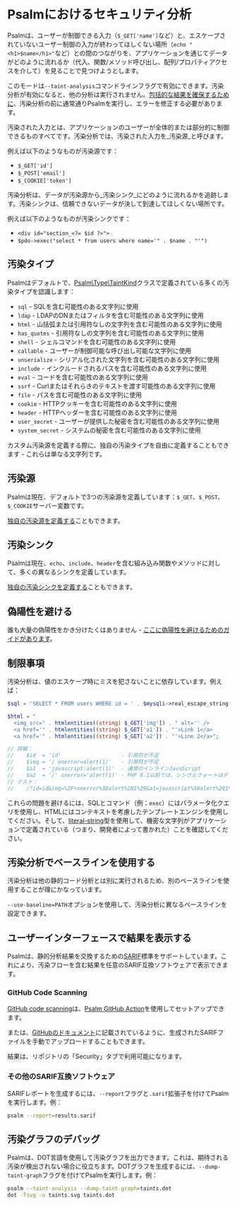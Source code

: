 # Psalmにおけるセキュリティ分析

Psalmは、ユーザーが制御できる入力（`$_GET['name']`など）と、エスケープされていないユーザー制御の入力が終わってほしくない場所（`echo "<h1>$name</h1>"`など）との間のつながりを、アプリケーションを通じてデータがどのように流れるか（代入、関数/メソッド呼び出し、配列/プロパティアクセスを介して）を見ることで見つけようとします。

このモードは`--taint-analysis`コマンドラインフラグで有効にできます。汚染分析が有効になると、他の分析は実行されません。[包括的な結果を確保するために](https://github.com/vimeo/psalm/issues/6156)、汚染分析の前に通常通りPsalmを実行し、エラーを修正する必要があります。

汚染された入力とは、アプリケーションのユーザーが全体的または部分的に制御できるものすべてです。汚染分析では、汚染された入力を_汚染源_と呼びます。

例えば以下のようなものが汚染源です：
- `$_GET['id']`
- `$_POST['email']`
- `$_COOKIE['token']`

汚染分析は、データが汚染源から_汚染シンク_にどのように流れるかを追跡します。汚染シンクは、信頼できないデータが決して到達してほしくない場所です。

例えば以下のようなものが汚染シンクです：
- `<div id="section_<?= $id ?>">`
- `$pdo->exec("select * from users where name='" . $name . "'")`

## 汚染タイプ

Psalmはデフォルトで、[Psalm\Type\TaintKind](https://github.com/vimeo/psalm/blob/master/src/Psalm/Type/TaintKind.php)クラスで定義されている多くの汚染タイプを認識します：

- `sql` - SQLを含む可能性のある文字列に使用
- `ldap` - LDAPのDNまたはフィルタを含む可能性のある文字列に使用
- `html` - 山括弧または引用符なしの文字列を含む可能性のある文字列に使用
- `has_quotes` - 引用符なしの文字列を含む可能性のある文字列に使用
- `shell` - シェルコマンドを含む可能性のある文字列に使用
- `callable` - ユーザーが制御可能な呼び出し可能な文字列に使用
- `unserialize` - シリアル化された文字列を含む可能性のある文字列に使用
- `include` - インクルードされるパスを含む可能性のある文字列に使用
- `eval` - コードを含む可能性のある文字列に使用
- `ssrf` - Curlまたはそれらきのテキストを渡す可能性のある文字列に使用
- `file` - パスを含む可能性のある文字列に使用
- `cookie` - HTTPクッキーを含む可能性のある文字列に使用
- `header` - HTTPヘッダーを含む可能性のある文字列に使用
- `user_secret` - ユーザーが提供した秘密を含む可能性のある文字列に使用
- `system_secret` - システムの秘密を含む可能性のある文字列に使用

カスタム汚染源を定義する際に、独自の汚染タイプを自由に定義することもできます - これらは単なる文字列です。

## 汚染源

Psalmは現在、デフォルトで3つの汚染源を定義しています：`$_GET`、`$_POST`、`$_COOKIE`サーバー変数です。

[独自の汚染源を定義する](custom_taint_sources.md)こともできます。

## 汚染シンク

Psalmは現在、`echo`、`include`、`header`を含む組み込み関数やメソッドに対して、多くの異なるシンクを定義しています。

[独自の汚染シンクを定義する](custom_taint_sinks.md)こともできます。

## 偽陽性を避ける

誰も大量の偽陽性をかき分けたくはありません - [ここに偽陽性を避けるためのガイドがあります](avoiding_false_positives.md)。

## 制限事項

汚染分析は、値のエスケープ時にミスを犯さないことに依存しています。例えば：

```php
$sql = 'SELECT * FROM users WHERE id = ' . $mysqli->real_escape_string((string) $_GET['id']);

$html = "
  <img src=" . htmlentities((string) $_GET['img']) . " alt='' />
  <a href='" . htmlentities((string) $_GET['a1']) . "'>Link 1</a>
  <a href='" . htmlentities((string) $_GET['a2']) . "'>Line 2</a>";

// 詳細：
//    $id  = 'id'                   - 引用符が不足
//    $img = '/ onerror=alert(1)'   - 引用符が不足
//    $a1  = 'javascript:alert(1)'  - 通常のインラインJavaScript
//    $a2  = '/' onerror='alert(1)' - PHP 8.1以前では、シングルクォートはデフォルトでエスケープされない
// テスト：
//    /?id=id&img=%2F+onerror%3Dalert%281%29&a1=javascript%3Aalert%281%29&a2=%2F%27+onerror%3D%27alert%281%29
```

これらの問題を避けるには、SQLとコマンド（例：`exec`）にはパラメータ化クエリを使用し、HTMLにはコンテキストを考慮したテンプレートエンジンを使用してください。そして、[literal-string](https://psalm.dev/docs/annotating_code/type_syntax/scalar_types/#literal-string)型を使用して、機密な文字列がアプリケーションで定義されている（つまり、開発者によって書かれた）ことを確認してください。

## 汚染分析でベースラインを使用する

汚染分析は他の静的コード分析とは別に実行されるため、別のベースラインを使用することが理にかなっています。

`--use-baseline=PATH`オプションを使用して、汚染分析に異なるベースラインを設定できます。

## ユーザーインターフェースで結果を表示する

Psalmは、静的分析結果を交換するための[SARIF](http://docs.oasis-open.org/sarif/sarif/v2.0/csprd01/sarif-v2.0-csprd01.html)標準をサポートしています。これにより、汚染フローを含む結果を任意のSARIF互換ソフトウェアで表示できます。

### GitHub Code Scanning

[GitHub code scanning](https://docs.github.com/en/free-pro-team@latest/github/finding-security-vulnerabilities-and-errors-in-your-code/about-code-scanning)は、[Psalm GitHub Action](https://github.com/marketplace/actions/psalm-static-analysis-for-php)を使用してセットアップできます。

または、[GitHubのドキュメント](https://docs.github.com/en/free-pro-team@latest/github/finding-security-vulnerabilities-and-errors-in-your-code/uploading-a-sarif-file-to-github)に記載されているように、生成されたSARIFファイルを手動でアップロードすることもできます。

結果は、リポジトリの「Security」タブで利用可能になります。

### その他のSARIF互換ソフトウェア

SARIFレポートを生成するには、`--report`フラグと`.sarif`拡張子を付けてPsalmを実行します。例：

```bash
psalm --report=results.sarif
```

## 汚染グラフのデバッグ

Psalmは、DOT言語を使用して汚染グラフを出力できます。これは、期待される汚染が検出されない場合に役立ちます。DOTグラフを生成するには、`--dump-taint-graph`フラグを付けてPsalmを実行します。例：

```bash
psalm --taint-analysis --dump-taint-graph=taints.dot
dot -Tsvg -o taints.svg taints.dot
```

